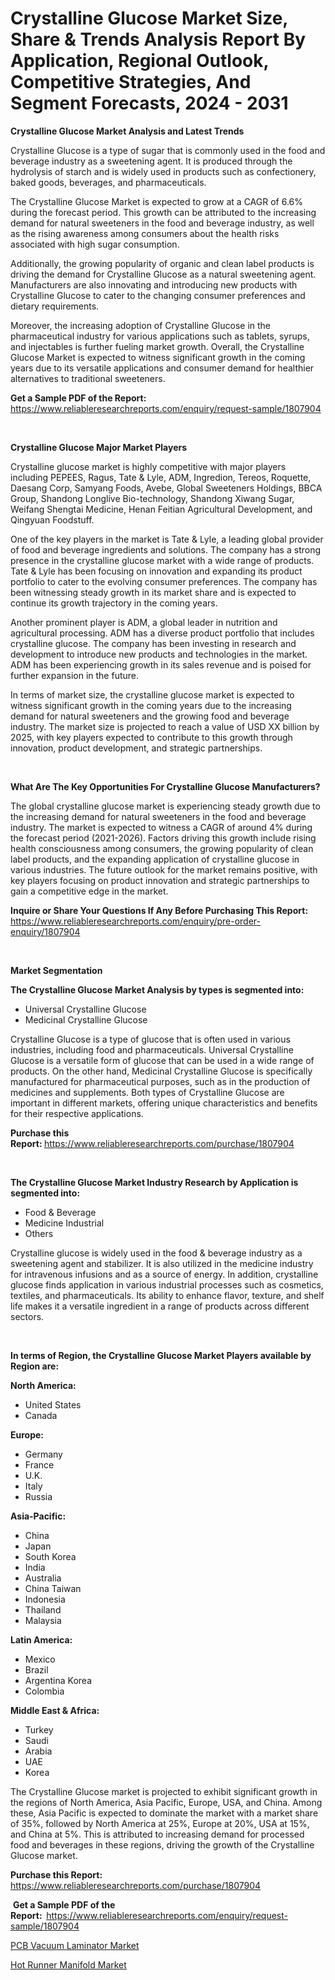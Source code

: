 <p><h1>Crystalline Glucose Market Size, Share & Trends Analysis Report By Application, Regional Outlook, Competitive Strategies, And Segment Forecasts, 2024 - 2031</h1></p><p><strong>Crystalline Glucose Market Analysis and Latest Trends</strong></p>
<p><p>Crystalline Glucose is a type of sugar that is commonly used in the food and beverage industry as a sweetening agent. It is produced through the hydrolysis of starch and is widely used in products such as confectionery, baked goods, beverages, and pharmaceuticals.</p><p>The Crystalline Glucose Market is expected to grow at a CAGR of 6.6% during the forecast period. This growth can be attributed to the increasing demand for natural sweeteners in the food and beverage industry, as well as the rising awareness among consumers about the health risks associated with high sugar consumption.</p><p>Additionally, the growing popularity of organic and clean label products is driving the demand for Crystalline Glucose as a natural sweetening agent. Manufacturers are also innovating and introducing new products with Crystalline Glucose to cater to the changing consumer preferences and dietary requirements.</p><p>Moreover, the increasing adoption of Crystalline Glucose in the pharmaceutical industry for various applications such as tablets, syrups, and injectables is further fueling market growth. Overall, the Crystalline Glucose Market is expected to witness significant growth in the coming years due to its versatile applications and consumer demand for healthier alternatives to traditional sweeteners.</p></p>
<p><strong>Get a Sample PDF of the Report:&nbsp;</strong> <a href="https://www.reliableresearchreports.com/enquiry/request-sample/1807904">https://www.reliableresearchreports.com/enquiry/request-sample/1807904</a></p>
<p>&nbsp;</p>
<p><strong>Crystalline Glucose Major Market Players</strong></p>
<p><p>Crystalline glucose market is highly competitive with major players including PEPEES, Ragus, Tate & Lyle, ADM, Ingredion, Tereos, Roquette, Daesang Corp, Samyang Foods, Avebe, Global Sweeteners Holdings, BBCA Group, Shandong Longlive Bio-technology, Shandong Xiwang Sugar, Weifang Shengtai Medicine, Henan Feitian Agricultural Development, and Qingyuan Foodstuff. </p><p>One of the key players in the market is Tate & Lyle, a leading global provider of food and beverage ingredients and solutions. The company has a strong presence in the crystalline glucose market with a wide range of products. Tate & Lyle has been focusing on innovation and expanding its product portfolio to cater to the evolving consumer preferences. The company has been witnessing steady growth in its market share and is expected to continue its growth trajectory in the coming years.</p><p>Another prominent player is ADM, a global leader in nutrition and agricultural processing. ADM has a diverse product portfolio that includes crystalline glucose. The company has been investing in research and development to introduce new products and technologies in the market. ADM has been experiencing growth in its sales revenue and is poised for further expansion in the future.</p><p>In terms of market size, the crystalline glucose market is expected to witness significant growth in the coming years due to the increasing demand for natural sweeteners and the growing food and beverage industry. The market size is projected to reach a value of USD XX billion by 2025, with key players expected to contribute to this growth through innovation, product development, and strategic partnerships.</p></p>
<p>&nbsp;</p>
<p><strong>What Are The Key Opportunities For Crystalline Glucose Manufacturers?</strong></p>
<p><p>The global crystalline glucose market is experiencing steady growth due to the increasing demand for natural sweeteners in the food and beverage industry. The market is expected to witness a CAGR of around 4% during the forecast period (2021-2026). Factors driving this growth include rising health consciousness among consumers, the growing popularity of clean label products, and the expanding application of crystalline glucose in various industries. The future outlook for the market remains positive, with key players focusing on product innovation and strategic partnerships to gain a competitive edge in the market.</p></p>
<p><strong>Inquire or Share Your Questions If Any Before Purchasing This Report:</strong> <a href="https://www.reliableresearchreports.com/enquiry/pre-order-enquiry/1807904">https://www.reliableresearchreports.com/enquiry/pre-order-enquiry/1807904</a></p>
<p>&nbsp;</p>
<p><strong>Market Segmentation</strong></p>
<p><strong>The Crystalline Glucose Market Analysis by types is segmented into:</strong></p>
<p><ul><li>Universal Crystalline Glucose</li><li>Medicinal Crystalline Glucose</li></ul></p>
<p><p>Crystalline Glucose is a type of glucose that is often used in various industries, including food and pharmaceuticals. Universal Crystalline Glucose is a versatile form of glucose that can be used in a wide range of products. On the other hand, Medicinal Crystalline Glucose is specifically manufactured for pharmaceutical purposes, such as in the production of medicines and supplements. Both types of Crystalline Glucose are important in different markets, offering unique characteristics and benefits for their respective applications.</p></p>
<p><strong>Purchase this Report:&nbsp;</strong><a href="https://www.reliableresearchreports.com/purchase/1807904">https://www.reliableresearchreports.com/purchase/1807904</a></p>
<p>&nbsp;</p>
<p><strong>The Crystalline Glucose Market Industry Research by Application is segmented into:</strong></p>
<p><ul><li>Food & Beverage</li><li>Medicine Industrial</li><li>Others</li></ul></p>
<p><p>Crystalline glucose is widely used in the food & beverage industry as a sweetening agent and stabilizer. It is also utilized in the medicine industry for intravenous infusions and as a source of energy. In addition, crystalline glucose finds application in various industrial processes such as cosmetics, textiles, and pharmaceuticals. Its ability to enhance flavor, texture, and shelf life makes it a versatile ingredient in a range of products across different sectors.</p></p>
<p>&nbsp;</p>
<p><strong>In terms of Region, the Crystalline Glucose Market Players available by Region are:</strong></p>
<p>
    <p> <strong> North America: </strong>
        <ul>
            <li>United States</li>
            <li>Canada</li>
        </ul>
        </p> 
    <p> <strong> Europe: </strong>
        <ul>
            <li>Germany</li>
            <li>France</li>
            <li>U.K.</li>
            <li>Italy</li>
            <li>Russia</li>
        </ul>
        </p> 
    <p> <strong> Asia-Pacific: </strong>
        <ul>
            <li>China</li>
            <li>Japan</li>
            <li>South Korea</li>
            <li>India</li>
            <li>Australia</li>
            <li>China Taiwan</li>
            <li>Indonesia</li>
            <li>Thailand</li>
            <li>Malaysia</li>
        </ul>
        </p> 
    <p> <strong> Latin America: </strong>
        <ul>
            <li>Mexico</li>
            <li>Brazil</li>
            <li>Argentina Korea</li>
            <li>Colombia</li>
        </ul>
        </p> 
    <p> <strong> Middle East & Africa: </strong>
        <ul>
            <li>Turkey</li>
            <li>Saudi</li>
            <li>Arabia</li>
            <li>UAE</li>
            <li>Korea</li>
        </ul>
    </p>
    </p>
<p><p>The Crystalline Glucose market is projected to exhibit significant growth in the regions of North America, Asia Pacific, Europe, USA, and China. Among these, Asia Pacific is expected to dominate the market with a market share of 35%, followed by North America at 25%, Europe at 20%, USA at 15%, and China at 5%. This is attributed to increasing demand for processed food and beverages in these regions, driving the growth of the Crystalline Glucose market.</p></p>
<p><strong>Purchase this Report: </strong><a href="https://www.reliableresearchreports.com/purchase/1807904">https://www.reliableresearchreports.com/purchase/1807904</a></p>
<p>&nbsp;<strong>Get a Sample PDF of the Report:&nbsp;&nbsp;</strong><a href="https://www.reliableresearchreports.com/enquiry/request-sample/1807904">https://www.reliableresearchreports.com/enquiry/request-sample/1807904</a></p>
<p><strong></strong></p>
<p><p><a href="https://simplistic-meeting-7ee.notion.site/PCB-Vacuum-Laminator-Market-Research-Report-Provides-thorough-Industry-Overview-which-offers-an-In--2b19951840f64efba9452a7e8680b0fc">PCB Vacuum Laminator Market</a></p><p><a href="https://github.com/angelajermaine/Market-Research-Report-List-2/blob/main/hot-runner-manifold-market.md">Hot Runner Manifold Market</a></p></p>